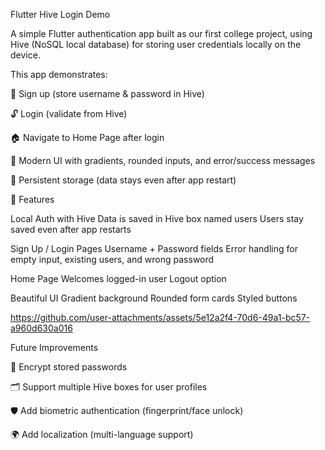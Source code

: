 Flutter Hive Login Demo

A simple Flutter authentication app built as our first college project, using Hive (NoSQL local database) for storing user credentials locally on the device.

This app demonstrates:

🔑 Sign up (store username & password in Hive)

🔓 Login (validate from Hive)

🏠 Navigate to Home Page after login

🎨 Modern UI with gradients, rounded inputs, and error/success messages

💾 Persistent storage (data stays even after app restart)

🚀 Features

Local Auth with Hive
Data is saved in Hive box named users
Users stay saved even after app restarts

Sign Up / Login Pages
Username + Password fields
Error handling for empty input, existing users, and wrong password

Home Page
Welcomes logged-in user
Logout option

Beautiful UI
Gradient background
Rounded form cards
Styled buttons



https://github.com/user-attachments/assets/5e12a2f4-70d6-49a1-bc57-a960d630a016



Future Improvements

🔐 Encrypt stored passwords

🗂️ Support multiple Hive boxes for user profiles

🛡️ Add biometric authentication (fingerprint/face unlock)

🌍 Add localization (multi-language support)
